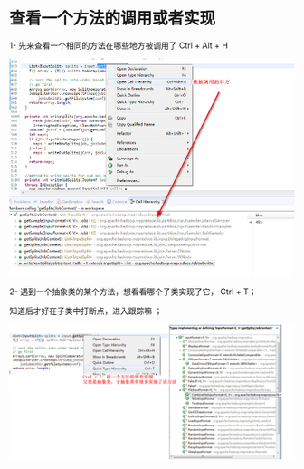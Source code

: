 # 查看一个方法的调用或者实现

1- 先来查看一个相同的方法在哪些地方被调用了 Ctrl + Alt + H

![](01.jpg)

2- 遇到一个抽象类的某个方法，想看看哪个子类实现了它， Ctrl + T； 

知道后才好在子类中打断点，进入跟踪嘛 ；

![](02.jpg)

